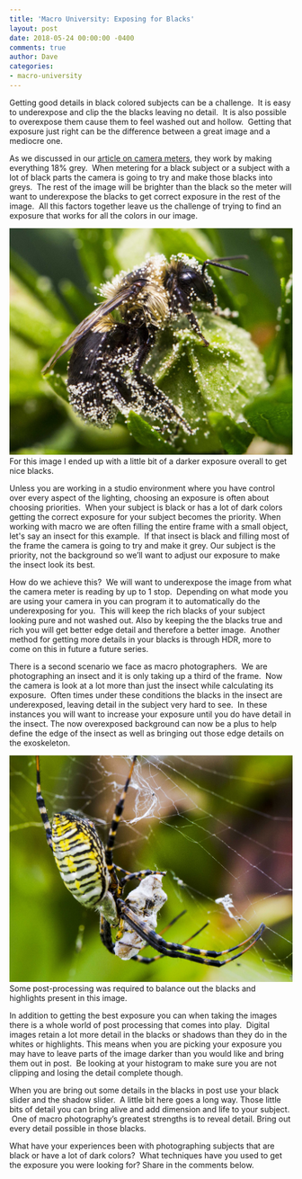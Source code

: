```yaml
---
title: 'Macro University: Exposing for Blacks'
layout: post
date: 2018-05-24 00:00:00 -0400
comments: true
author: Dave
categories:
- macro-university
---
```

Getting good details in black colored subjects can be a challenge.  It is easy to underexpose and clip the the blacks leaving no detail.  It is also possible to overexpose them cause them to feel washed out and hollow.  Getting that exposure just right can be the difference between a great image and a mediocre one.

As we discussed in our [article on camera meters](http://thecloseupproject.com/macro-university-how-light-meters-work/), they work by making everything 18% grey.  When metering for a black subject or a subject with a lot of black parts the camera is going to try and make those blacks into greys.  The rest of the image will be brighter than the black so the meter will want to underexpose the blacks to get correct exposure in the rest of the image.  All this factors together leave us the challenge of trying to find an exposure that works for all the colors in our image.

<p class="post-image"><img src="/uploads/2018/05/24/IMG_8006.jpg">For this image I ended up with a little bit of a darker exposure overall to get nice blacks.</p>

Unless you are working in a studio environment where you have control over every aspect of the lighting, choosing an exposure is often about choosing priorities.  When your subject is black or has a lot of dark colors getting the correct exposure for your subject becomes the priority.  When working with macro we are often filling the entire frame with a small object, let's say an insect for this example.  If that insect is black and filling most of the frame the camera is going to try and make it grey.  Our subject is the priority, not the background so we’ll want to adjust our exposure to make the insect look its best.

How do we achieve this?  We will want to underexpose the image from what the camera meter is reading by up to 1 stop.  Depending on what mode you are using your camera in you can program it to automatically do the underexposing for you.  This will keep the rich blacks of your subject looking pure and not washed out.  Also by keeping the the blacks true and rich you will get better edge detail and therefore a better image.  Another method for getting more details in your blacks is through HDR, more to come on this in future a future series.

There is a second scenario we face as macro photographers.  We are photographing an insect and it is only taking up a third of the frame.  Now the camera is look at a lot more than just the insect while calculating its exposure.  Often times under these conditions the blacks in the insect are underexposed, leaving detail in the subject very hard to see.  In these instances you will want to increase your exposure until you do have detail in the insect.  The now overexposed background can now be a plus to help define the edge of the insect as well as bringing out those edge details on the exoskeleton.

<p class="post-image"><img src="/uploads/2018/05/24/SV09092012046.jpg">Some post-processing was required to balance out the blacks and highlights present in this image.</p>

In addition to getting the best exposure you can when taking the images there is a whole world of post processing that comes into play.  Digital images retain a lot more detail in the blacks or shadows than they do in the whites or highlights.  This means when you are picking your exposure you may have to leave parts of the image darker than you would like and bring them out in post.  Be looking at your histogram to make sure you are not clipping and losing the detail complete though.

When you are bring out some details in the blacks in post use your black slider and the shadow slider.  A little bit here goes a long way.  Those little bits of detail you can bring alive and add dimension and life to your subject.  One of macro photography’s greatest strengths is to reveal detail.  Bring out every detail possible in those blacks. 

What have your experiences been with photographing subjects that are black or have a lot of dark colors?  What techniques have you used to get the exposure you were looking for?  Share in the comments below.